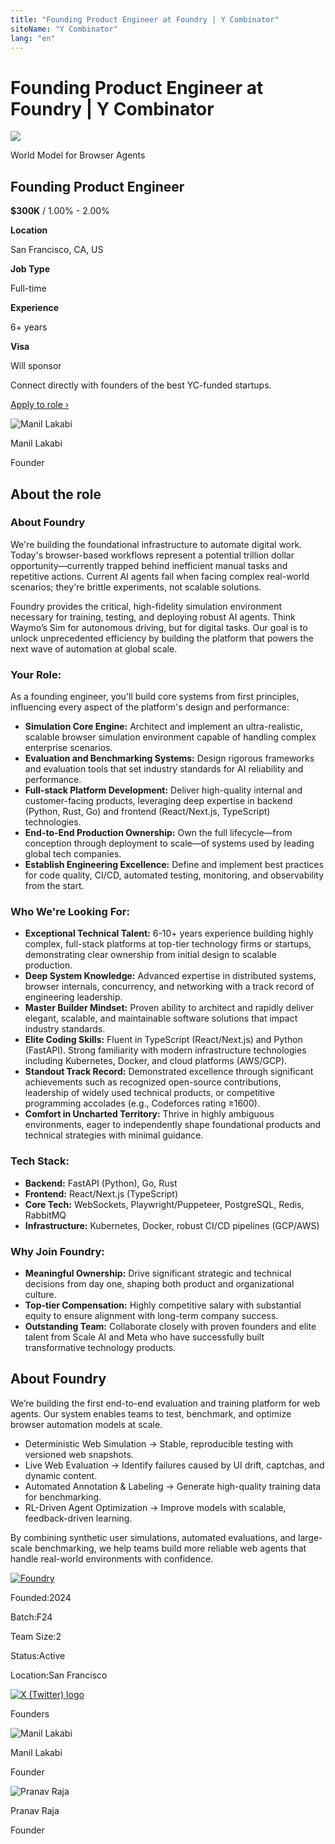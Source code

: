 ```yaml
---
title: "Founding Product Engineer at Foundry | Y Combinator"
siteName: "Y Combinator"
lang: "en"
---
```


# Founding Product Engineer at Foundry | Y Combinator

![](https://bookface-images.s3.amazonaws.com/small_logos/58c5d9a291d918029b97da37895c181287b5d4c4.png)

World Model for Browser Agents

## Founding Product Engineer

**$300K** / 1.00% - 2.00%

**Location**

San Francisco, CA, US

**Job Type**

Full-time

**Experience**

6+ years

**Visa**

Will sponsor

Connect directly with founders of the best YC-funded startups.

[Apply to role ›](https://account.ycombinator.com/authenticate?continue=https%3A%2F%2Fwww.workatastartup.com%2Fapplication%3Fsignup_job_id%3D79655&defaults%5BsignUpActive%5D=true&defaults%5Bwaas_company%5D=30111)

![Manil Lakabi](https://bookface-images.s3.us-west-2.amazonaws.com/avatars/bc5ac9684a868f70c4c7d90b0b785ea2e2c9a028.jpg?X-Amz-Algorithm=AWS4-HMAC-SHA256&X-Amz-Credential=ASIAQC4NIECAANGWMKIR%2F20250807%2Fus-west-2%2Fs3%2Faws4_request&X-Amz-Date=20250807T211320Z&X-Amz-Expires=3600&X-Amz-Security-Token=IQoJb3JpZ2luX2VjEF0aCXVzLXdlc3QtMiJHMEUCICxauSymosRlVEt%2FzITpVkpZ8%2FaMI1dpE3GSlSHoTNx9AiEAtx9AUyGT6f1B9UpwpZnEDl2OkAB3nWqyQB2VriV4ly0q7gMIlv%2F%2F%2F%2F%2F%2F%2F%2F%2F%2FARAAGgwwMDYyMDE4MTEwNzIiDNffVU300NAkT%2FTVlirCA9%2BkAuSGC8lbiqiHp2s9y349TbtBLi1qbyaqpWH9llh%2B4zzKHMuX2GeR98pRNwipHSJE%2FxlPvORXrrKCD0f3tL%2BHVa%2BiIk99FzQ%2BDyMbKN6oCnH8IPpCWlqjnzAz%2FiqNxy%2FCNbj5CsWpHp2IodrJyeXefIoh4R9OykRscD8nSZTk6IxHuT2niQvCumraeI9yUqfxjNglTfnKd873XXpEEWO3G%2BCWetvxbpfHLOIZOTd5JYEqsEWZQyT%2BMBtdDhO0y6ULzZ07MLK%2BgYWKoU%2Be%2BDsAUKDgdyfe5Q7Vf%2FIXrxlMQCMJd0TwRrozwDY7pkrjdNvPbVAWAAqPEq%2BuUCFRHZ8BsnJQEhyjsmpBJM%2BkmXrC9JzW8PGSPKfuCkpmagASKIBDIE%2BJiSrEEUYlVzNN2ACOHGZleN4R7%2FoaZqv1bUAh61IdAgdCI8Bh1in52efDu7UGEs4Wd52VBkibrtqBsFtEa2bJB65f27UrvbUmiwOyvT959yGhUU%2FLUcCJcP%2ByWx5gflPppz%2F1F3nuiI5DzrVP0jyoLwFe%2BXtcyv5%2B%2BwWAoFdECTIB0%2BB6CQbGVZU2dKFlaVpuuNXPuo5Q6z%2BWMWU99TCAnNTEBjqlAbqIs6b4BXwVC9liN1dVBLutNaI%2FkIovuO6JuUb3s2g7CK8NKig0iZdPIG8FtUOR9VjJbpqz8d%2BXY1LVvOR%2B9bb9QJRw98pfieEVi4tUki5ozoku7A0MXXqr23fts5gk6HwO3YmCTjstANQyFqecZ%2FIuYHiwysSLD9l4vkaMeGatxow%2FT%2B8hOUDYWqaqcm%2BpfsuUbTvzbxnwIaKxmcwp%2Bu17Y2R2Vw%3D%3D&X-Amz-SignedHeaders=host&X-Amz-Signature=09db0460208878f1bb8169aee4bf157e4258a78d803d1362fab49c3de607d344)

Manil Lakabi

Founder

## About the role

### **About Foundry**

We're building the foundational infrastructure to automate digital work. Today's browser-based workflows represent a potential trillion dollar opportunity—currently trapped behind inefficient manual tasks and repetitive actions. Current AI agents fail when facing complex real-world scenarios; they're brittle experiments, not scalable solutions.

Foundry provides the critical, high-fidelity simulation environment necessary for training, testing, and deploying robust AI agents. Think Waymo’s Sim for autonomous driving, but for digital tasks. Our goal is to unlock unprecedented efficiency by building the platform that powers the next wave of automation at global scale.

### **Your Role:**

As a founding engineer, you'll build core systems from first principles, influencing every aspect of the platform's design and performance:

*   **Simulation Core Engine:** Architect and implement an ultra-realistic, scalable browser simulation environment capable of handling complex enterprise scenarios.
*   **Evaluation and Benchmarking Systems:** Design rigorous frameworks and evaluation tools that set industry standards for AI reliability and performance.
*   **Full-stack Platform Development:** Deliver high-quality internal and customer-facing products, leveraging deep expertise in backend (Python, Rust, Go) and frontend (React/Next.js, TypeScript) technologies.
*   **End-to-End Production Ownership:** Own the full lifecycle—from conception through deployment to scale—of systems used by leading global tech companies.
*   **Establish Engineering Excellence:** Define and implement best practices for code quality, CI/CD, automated testing, monitoring, and observability from the start.

### **Who We're Looking For:**

*   **Exceptional Technical Talent:** 6-10+ years experience building highly complex, full-stack platforms at top-tier technology firms or startups, demonstrating clear ownership from initial design to scalable production.
*   **Deep System Knowledge:** Advanced expertise in distributed systems, browser internals, concurrency, and networking with a track record of engineering leadership.
*   **Master Builder Mindset:** Proven ability to architect and rapidly deliver elegant, scalable, and maintainable software solutions that impact industry standards.
*   **Elite Coding Skills:** Fluent in TypeScript (React/Next.js) and Python (FastAPI). Strong familiarity with modern infrastructure technologies including Kubernetes, Docker, and cloud platforms (AWS/GCP).
*   **Standout Track Record:** Demonstrated excellence through significant achievements such as recognized open-source contributions, leadership of widely used technical products, or competitive programming accolades (e.g., Codeforces rating ≥1600).
*   **Comfort in Uncharted Territory:** Thrive in highly ambiguous environments, eager to independently shape foundational products and technical strategies with minimal guidance.

### **Tech Stack:**

*   **Backend:** FastAPI (Python), Go, Rust
*   **Frontend:** React/Next.js (TypeScript)
*   **Core Tech:** WebSockets, Playwright/Puppeteer, PostgreSQL, Redis, RabbitMQ
*   **Infrastructure:** Kubernetes, Docker, robust CI/CD pipelines (GCP/AWS)

### **Why Join Foundry:**

*   **Meaningful Ownership:** Drive significant strategic and technical decisions from day one, shaping both product and organizational culture.
*   **Top-tier Compensation:** Highly competitive salary with substantial equity to ensure alignment with long-term company success.
*   **Outstanding Team:** Collaborate closely with proven founders and elite talent from Scale AI and Meta who have successfully built transformative technology products.

## About Foundry

We’re building the first end-to-end evaluation and training platform for web agents. Our system enables teams to test, benchmark, and optimize browser automation models at scale.

*   Deterministic Web Simulation → Stable, reproducible testing with versioned web snapshots.
*   Live Web Evaluation → Identify failures caused by UI drift, captchas, and dynamic content.
*   Automated Annotation & Labeling → Generate high-quality training data for benchmarking.
*   RL-Driven Agent Optimization → Improve models with scalable, feedback-driven learning.

By combining synthetic user simulations, automated evaluations, and large-scale benchmarking, we help teams build more reliable web agents that handle real-world environments with confidence.

[![Foundry](https://bookface-images.s3.us-west-2.amazonaws.com/logos/25720b74b615197cc9165f28119ff55e1bb87bfd.png?X-Amz-Algorithm=AWS4-HMAC-SHA256&X-Amz-Credential=ASIAQC4NIECAANGWMKIR%2F20250807%2Fus-west-2%2Fs3%2Faws4_request&X-Amz-Date=20250807T211320Z&X-Amz-Expires=3600&X-Amz-Security-Token=IQoJb3JpZ2luX2VjEF0aCXVzLXdlc3QtMiJHMEUCICxauSymosRlVEt%2FzITpVkpZ8%2FaMI1dpE3GSlSHoTNx9AiEAtx9AUyGT6f1B9UpwpZnEDl2OkAB3nWqyQB2VriV4ly0q7gMIlv%2F%2F%2F%2F%2F%2F%2F%2F%2F%2FARAAGgwwMDYyMDE4MTEwNzIiDNffVU300NAkT%2FTVlirCA9%2BkAuSGC8lbiqiHp2s9y349TbtBLi1qbyaqpWH9llh%2B4zzKHMuX2GeR98pRNwipHSJE%2FxlPvORXrrKCD0f3tL%2BHVa%2BiIk99FzQ%2BDyMbKN6oCnH8IPpCWlqjnzAz%2FiqNxy%2FCNbj5CsWpHp2IodrJyeXefIoh4R9OykRscD8nSZTk6IxHuT2niQvCumraeI9yUqfxjNglTfnKd873XXpEEWO3G%2BCWetvxbpfHLOIZOTd5JYEqsEWZQyT%2BMBtdDhO0y6ULzZ07MLK%2BgYWKoU%2Be%2BDsAUKDgdyfe5Q7Vf%2FIXrxlMQCMJd0TwRrozwDY7pkrjdNvPbVAWAAqPEq%2BuUCFRHZ8BsnJQEhyjsmpBJM%2BkmXrC9JzW8PGSPKfuCkpmagASKIBDIE%2BJiSrEEUYlVzNN2ACOHGZleN4R7%2FoaZqv1bUAh61IdAgdCI8Bh1in52efDu7UGEs4Wd52VBkibrtqBsFtEa2bJB65f27UrvbUmiwOyvT959yGhUU%2FLUcCJcP%2ByWx5gflPppz%2F1F3nuiI5DzrVP0jyoLwFe%2BXtcyv5%2B%2BwWAoFdECTIB0%2BB6CQbGVZU2dKFlaVpuuNXPuo5Q6z%2BWMWU99TCAnNTEBjqlAbqIs6b4BXwVC9liN1dVBLutNaI%2FkIovuO6JuUb3s2g7CK8NKig0iZdPIG8FtUOR9VjJbpqz8d%2BXY1LVvOR%2B9bb9QJRw98pfieEVi4tUki5ozoku7A0MXXqr23fts5gk6HwO3YmCTjstANQyFqecZ%2FIuYHiwysSLD9l4vkaMeGatxow%2FT%2B8hOUDYWqaqcm%2BpfsuUbTvzbxnwIaKxmcwp%2Bu17Y2R2Vw%3D%3D&X-Amz-SignedHeaders=host&X-Amz-Signature=f26fb06b1959484e9da1214b47f725ac3efc74219374fb5831713dfaa416feaa)](https://www.ycombinator.com/companies/foundry)

Founded:2024

Batch:F24

Team Size:2

Status:Active

Location:San Francisco

[](https://www.foundryrl.com/)[](https://www.linkedin.com/company/thefoundryai)

[![X (Twitter) logo](https://www.ycombinator.com/images/social/x-logo.svg)](https://x.com/FoundryAI_)

Founders

![Manil Lakabi](https://bookface-images.s3.us-west-2.amazonaws.com/avatars/bc5ac9684a868f70c4c7d90b0b785ea2e2c9a028.jpg?X-Amz-Algorithm=AWS4-HMAC-SHA256&X-Amz-Credential=ASIAQC4NIECAANGWMKIR%2F20250807%2Fus-west-2%2Fs3%2Faws4_request&X-Amz-Date=20250807T211320Z&X-Amz-Expires=3600&X-Amz-Security-Token=IQoJb3JpZ2luX2VjEF0aCXVzLXdlc3QtMiJHMEUCICxauSymosRlVEt%2FzITpVkpZ8%2FaMI1dpE3GSlSHoTNx9AiEAtx9AUyGT6f1B9UpwpZnEDl2OkAB3nWqyQB2VriV4ly0q7gMIlv%2F%2F%2F%2F%2F%2F%2F%2F%2F%2FARAAGgwwMDYyMDE4MTEwNzIiDNffVU300NAkT%2FTVlirCA9%2BkAuSGC8lbiqiHp2s9y349TbtBLi1qbyaqpWH9llh%2B4zzKHMuX2GeR98pRNwipHSJE%2FxlPvORXrrKCD0f3tL%2BHVa%2BiIk99FzQ%2BDyMbKN6oCnH8IPpCWlqjnzAz%2FiqNxy%2FCNbj5CsWpHp2IodrJyeXefIoh4R9OykRscD8nSZTk6IxHuT2niQvCumraeI9yUqfxjNglTfnKd873XXpEEWO3G%2BCWetvxbpfHLOIZOTd5JYEqsEWZQyT%2BMBtdDhO0y6ULzZ07MLK%2BgYWKoU%2Be%2BDsAUKDgdyfe5Q7Vf%2FIXrxlMQCMJd0TwRrozwDY7pkrjdNvPbVAWAAqPEq%2BuUCFRHZ8BsnJQEhyjsmpBJM%2BkmXrC9JzW8PGSPKfuCkpmagASKIBDIE%2BJiSrEEUYlVzNN2ACOHGZleN4R7%2FoaZqv1bUAh61IdAgdCI8Bh1in52efDu7UGEs4Wd52VBkibrtqBsFtEa2bJB65f27UrvbUmiwOyvT959yGhUU%2FLUcCJcP%2ByWx5gflPppz%2F1F3nuiI5DzrVP0jyoLwFe%2BXtcyv5%2B%2BwWAoFdECTIB0%2BB6CQbGVZU2dKFlaVpuuNXPuo5Q6z%2BWMWU99TCAnNTEBjqlAbqIs6b4BXwVC9liN1dVBLutNaI%2FkIovuO6JuUb3s2g7CK8NKig0iZdPIG8FtUOR9VjJbpqz8d%2BXY1LVvOR%2B9bb9QJRw98pfieEVi4tUki5ozoku7A0MXXqr23fts5gk6HwO3YmCTjstANQyFqecZ%2FIuYHiwysSLD9l4vkaMeGatxow%2FT%2B8hOUDYWqaqcm%2BpfsuUbTvzbxnwIaKxmcwp%2Bu17Y2R2Vw%3D%3D&X-Amz-SignedHeaders=host&X-Amz-Signature=09db0460208878f1bb8169aee4bf157e4258a78d803d1362fab49c3de607d344)

Manil Lakabi

Founder

![Pranav Raja](https://bookface-images.s3.us-west-2.amazonaws.com/avatars/00638f5464414e13d013263a04cfe4de1ae555f0.jpg?X-Amz-Algorithm=AWS4-HMAC-SHA256&X-Amz-Credential=ASIAQC4NIECAANGWMKIR%2F20250807%2Fus-west-2%2Fs3%2Faws4_request&X-Amz-Date=20250807T211320Z&X-Amz-Expires=3600&X-Amz-Security-Token=IQoJb3JpZ2luX2VjEF0aCXVzLXdlc3QtMiJHMEUCICxauSymosRlVEt%2FzITpVkpZ8%2FaMI1dpE3GSlSHoTNx9AiEAtx9AUyGT6f1B9UpwpZnEDl2OkAB3nWqyQB2VriV4ly0q7gMIlv%2F%2F%2F%2F%2F%2F%2F%2F%2F%2FARAAGgwwMDYyMDE4MTEwNzIiDNffVU300NAkT%2FTVlirCA9%2BkAuSGC8lbiqiHp2s9y349TbtBLi1qbyaqpWH9llh%2B4zzKHMuX2GeR98pRNwipHSJE%2FxlPvORXrrKCD0f3tL%2BHVa%2BiIk99FzQ%2BDyMbKN6oCnH8IPpCWlqjnzAz%2FiqNxy%2FCNbj5CsWpHp2IodrJyeXefIoh4R9OykRscD8nSZTk6IxHuT2niQvCumraeI9yUqfxjNglTfnKd873XXpEEWO3G%2BCWetvxbpfHLOIZOTd5JYEqsEWZQyT%2BMBtdDhO0y6ULzZ07MLK%2BgYWKoU%2Be%2BDsAUKDgdyfe5Q7Vf%2FIXrxlMQCMJd0TwRrozwDY7pkrjdNvPbVAWAAqPEq%2BuUCFRHZ8BsnJQEhyjsmpBJM%2BkmXrC9JzW8PGSPKfuCkpmagASKIBDIE%2BJiSrEEUYlVzNN2ACOHGZleN4R7%2FoaZqv1bUAh61IdAgdCI8Bh1in52efDu7UGEs4Wd52VBkibrtqBsFtEa2bJB65f27UrvbUmiwOyvT959yGhUU%2FLUcCJcP%2ByWx5gflPppz%2F1F3nuiI5DzrVP0jyoLwFe%2BXtcyv5%2B%2BwWAoFdECTIB0%2BB6CQbGVZU2dKFlaVpuuNXPuo5Q6z%2BWMWU99TCAnNTEBjqlAbqIs6b4BXwVC9liN1dVBLutNaI%2FkIovuO6JuUb3s2g7CK8NKig0iZdPIG8FtUOR9VjJbpqz8d%2BXY1LVvOR%2B9bb9QJRw98pfieEVi4tUki5ozoku7A0MXXqr23fts5gk6HwO3YmCTjstANQyFqecZ%2FIuYHiwysSLD9l4vkaMeGatxow%2FT%2B8hOUDYWqaqcm%2BpfsuUbTvzbxnwIaKxmcwp%2Bu17Y2R2Vw%3D%3D&X-Amz-SignedHeaders=host&X-Amz-Signature=d308dd207e25aabdabfc4d456522b6428d893bea057cd30e5781299a303361d4)

Pranav Raja

Founder